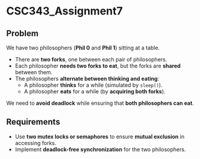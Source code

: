 # CSC343_Assignment7

## Problem

We have two philosophers (**Phil 0** and **Phil 1**) sitting at a table.

- There are **two forks**, one between each pair of philosophers.
- Each philosopher **needs two forks to eat**, but the forks are **shared** between them.
- The philosophers **alternate between thinking and eating**:
  - A philosopher **thinks** for a while (simulated by `sleep()`).
  - A philosopher **eats** for a while (by **acquiring both forks**).

We need to **avoid deadlock** while ensuring that **both philosophers can eat**.

## Requirements

- Use **two mutex locks or semaphores** to ensure **mutual exclusion** in accessing forks.
- Implement **deadlock-free synchronization** for the two philosophers.

